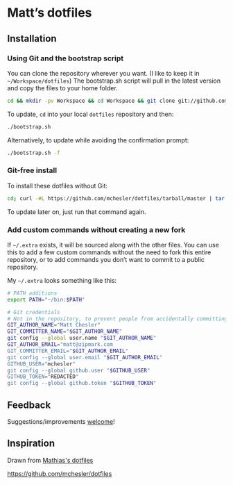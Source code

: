 # Matt’s dotfiles

## Installation

### Using Git and the bootstrap script

You can clone the repository wherever you want. (I like to keep it in `~/Workspace/dotfiles`) The bootstrap.sh script will pull in the latest version and copy the files to your home folder.

```bash
cd && mkdir -pv Workspace && cd Workspace && git clone git://github.com/mchesler/dotfiles.git && cd dotfiles && ./bootstrap.sh
```

To update, `cd` into your local `dotfiles` repository and then:

```bash
./bootstrap.sh
```

Alternatively, to update while avoiding the confirmation prompt:

```bash
./bootstrap.sh -f
```

### Git-free install

To install these dotfiles without Git:

```bash
cd; curl -#L https://github.com/mchesler/dotfiles/tarball/master | tar -xzv --strip-components 1 --exclude={README.md,bootstrap.sh}
```

To update later on, just run that command again.

### Add custom commands without creating a new fork

If `~/.extra` exists, it will be sourced along with the other files. You can use this to add a few custom commands without the need to fork this entire repository, or to add commands you don’t want to commit to a public repository.

My `~/.extra` looks something like this:

```bash
# PATH additions
export PATH="~/bin:$PATH"

# Git credentials
# Not in the repository, to prevent people from accidentally committing under my name
GIT_AUTHOR_NAME="Matt Chesler"
GIT_COMMITTER_NAME="$GIT_AUTHOR_NAME"
git config --global user.name "$GIT_AUTHOR_NAME"
GIT_AUTHOR_EMAIL="matt@zipmark.com
GIT_COMMITTER_EMAIL="$GIT_AUTHOR_EMAIL"
git config --global user.email "$GIT_AUTHOR_EMAIL"
GITHUB_USER="mchesler"
git config --global github.user "$GITHUB_USER"
GITHUB_TOKEN="REDACTED"
git config --global github.token "$GITHUB_TOKEN"
```

## Feedback

Suggestions/improvements
[welcome](https://github.com/mchesler/dotfiles/issues)!

## Inspiration

Drawn from [Mathias's dotfiles](https://github.com/mathiasbynens/dotfiles)

https://github.com/mchesler/dotfiles